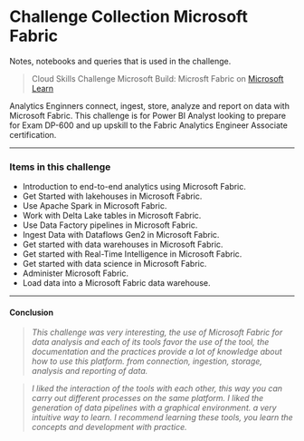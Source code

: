 # Challenge Collection Microsoft Fabric

Notes, notebooks and queries that is used in the challenge.

> Cloud Skills Challenge Microsoft Build: Microsft Fabric on [Microsoft Learn](https://learn.microsoft.com/en-us/collections/n52yhz3m370e?WT.mc_id=cloudskillschallenge_094443ef-321d-449c-96ef-2ffe6dcf9489)

Analytics Enginners connect, ingest, store, analyze and report on data with Microsoft Fabric. This challenge is for Power BI Analyst looking to prepare for Exam DP-600 and up upskill to the Fabric Analytics Engineer Associate certification.

---

### Items in this challenge

- Introduction to end-to-end analytics using Microsoft Fabric.
- Get Started with lakehouses in Microsoft Fabric.
- Use Apache Spark in Microsoft Fabric.
- Work with Delta Lake tables in Microsoft Fabric.
- Use Data Factory pipelines in Microsoft Fabric.
- Ingest Data with Dataflows Gen2 in Microsoft Fabric.
- Get started with data warehouses in Microsoft Fabric.
- Get started with Real-Time Intelligence in Microsoft Fabric.
- Get started with data science in Microsoft Fabric.
- Administer Microsoft Fabric.
- Load data into a Microsoft Fabric data warehouse.

----

#### Conclusion

> _This challenge was very interesting, the use of Microsoft Fabric for data analysis and each of its tools favor the use of the tool, the documentation and the practices provide a lot of knowledge about how to use this platform. from connection, ingestion, storage, analysis and reporting of data._

> _I liked the interaction of the tools with each other, this way you can carry out different processes on the same platform. I liked the generation of data pipelines with a graphical environment. a very intuitive way to learn. I recommend learning these tools, you learn the concepts and development with practice._